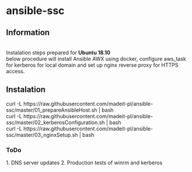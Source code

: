 # ansible-ssc

<h2> Information </h2> <br/>
	Instalation steps prepared for <b>Ubuntu 18.10</b> </br>
	below procedure will install Ansible AWX using docker, configure aws_task for kerberos for local domain and set up nginx reverse 	 proxy for HTTPS access.
<h2>Instalation</h2>
	curl -L https://raw.githubusercontent.com/madeit-pl/ansible-ssc/master/01_prepareAnsibleHost.sh | bash<br/>
	curl -L https://raw.githubusercontent.com/madeit-pl/ansible-ssc/master/02_kerberosConfiguration.sh | bash<br/>
	curl -L https://raw.githubusercontent.com/madeit-pl/ansible-ssc/master/03_nginxSetup.sh | bash<br/>

<h3>ToDo</h3>
	1. DNS server updates
	2. Production tests of winrm and kerberos
